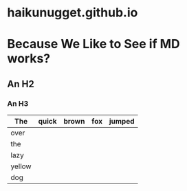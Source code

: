 # haikunugget.github.io

# Because We Like to See if MD works?


## An H2


### An H3



|  The | quick | brown | fox | jumped |
|---|---|---|---|---|
|  over |   |   |   |   |
|  the |   |   |   |   |
|  lazy |   |   |   |   |
|  yellow |   |   |   |   |
|  dog |   |   |   |   |


